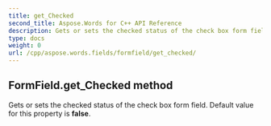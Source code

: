 ```yaml
---
title: get_Checked
second_title: Aspose.Words for C++ API Reference
description: Gets or sets the checked status of the check box form field. Default value for this property is false. 
type: docs
weight: 0
url: /cpp/aspose.words.fields/formfield/get_checked/
---
```

## FormField.get_Checked method


Gets or sets the checked status of the check box form field. Default value for this property is **false**. 

